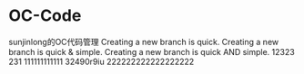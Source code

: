 # OC-Code
sunjinlong的OC代码管理
Creating a new branch is quick.
Creating a new branch is quick & simple.
Creating a new branch is quick AND simple.
12323
231
111111111111
32490r9iu
222222222222222222
